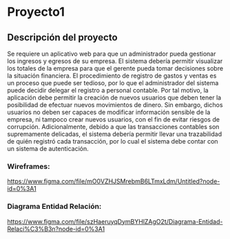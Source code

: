 # Proyecto1
## Descripción del proyecto
Se requiere un aplicativo web para que un administrador pueda gestionar los
ingresos y egresos de su empresa. El sistema debería permitir visualizar los
totales de la empresa para que el gerente pueda tomar decisiones sobre la
situación financiera.
El procedimiento de registro de gastos y ventas es un proceso que puede ser
tedioso, por lo que el administrador del sistema puede decidir delegar el
registro a personal contable. Por tal motivo, la aplicación debe permitir la
creación de nuevos usuarios que deben tener la posibilidad de efectuar
nuevos movimientos de dinero. Sin embargo, dichos usuarios no deben ser
capaces de modificar información sensible de la empresa, ni tampoco crear
nuevos usuarios, con el fin de evitar riesgos de corrupción.
Adicionalmente, debido a que las transacciones contables son
supremamente delicadas, el sistema debería permitir llevar una trazabilidad
de quién registró cada transacción, por lo cual el sistema debe contar con un
sistema de autenticación.

### Wireframes:
https://www.figma.com/file/mO0VZHJSMrebmB6LTmxLdm/Untitled?node-id=0%3A1

### Diagrama Entidad Relación:
https://www.figma.com/file/szHaeruyqDymBYHlZAgO2t/Diagrama-Entidad-Relaci%C3%B3n?node-id=0%3A1
